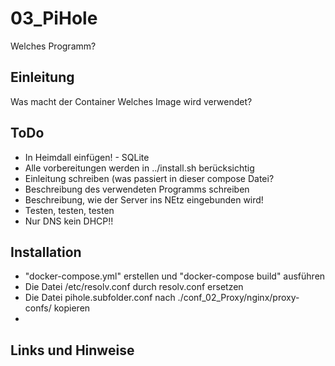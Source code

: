 
# 03_PiHole

Welches Programm?


## Einleitung

Was macht der Container
Welches Image wird verwendet?


## ToDo

* In Heimdall einfügen! - SQLite
* Alle vorbereitungen werden in ../install.sh berücksichtig
* Einleitung schreiben (was passiert in dieser compose Datei?
* Beschreibung des verwendeten Programms schreiben
* Beschreibung, wie der Server ins NEtz eingebunden wird!
* Testen, testen, testen
* Nur DNS kein DHCP!!

  
  
## Installation  

* "docker-compose.yml" erstellen und "docker-compose build" ausführen 
* Die Datei /etc/resolv.conf durch resolv.conf ersetzen
* Die Datei pihole.subfolder.conf nach ./conf_02_Proxy/nginx/proxy-confs/ kopieren
* 


## Links und Hinweise
